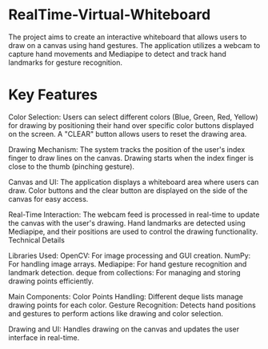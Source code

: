 # RealTime-Virtual-Whiteboard
The project aims to create an interactive whiteboard that allows users to draw on a canvas using hand gestures. The application utilizes a webcam to capture hand movements and Mediapipe to detect and track hand landmarks for gesture recognition.

# Key Features
Color Selection: Users can select different colors (Blue, Green, Red, Yellow) for drawing by positioning their hand over specific color buttons displayed on the screen. A "CLEAR" button allows users to reset the drawing area.

Drawing Mechanism: The system tracks the position of the user's index finger to draw lines on the canvas. Drawing starts when the index finger is close to the thumb (pinching gesture).

Canvas and UI: The application displays a whiteboard area where users can draw. Color buttons and the clear button are displayed on the side of the canvas for easy access.

Real-Time Interaction: The webcam feed is processed in real-time to update the canvas with the user's drawing. Hand landmarks are detected using Mediapipe, and their positions are used to control the drawing functionality. Technical Details

Libraries Used: OpenCV: For image processing and GUI creation. NumPy: For handling image arrays. Mediapipe: For hand gesture recognition and landmark detection. deque from collections: For managing and storing drawing points efficiently.

Main Components: Color Points Handling: Different deque lists manage drawing points for each color. Gesture Recognition: Detects hand positions and gestures to perform actions like drawing and color selection.

Drawing and UI: Handles drawing on the canvas and updates the user interface in real-time.
